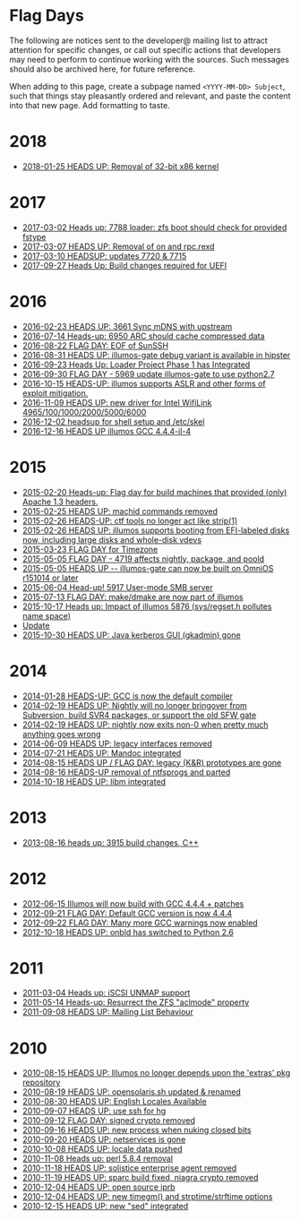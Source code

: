 # Flag Days

The following are notices sent to the developer@ mailing list to attract
attention for specific changes, or call out specific actions that developers
may need to perform to continue working with the sources. Such messages should
also be archived here, for future reference. 

When adding to this page, create a subpage named `<YYYY-MM-DD> Subject`, such
that things stay pleasantly ordered and relevant, and paste the content into
that new page. Add formatting to taste.

# 2018

* [2018-01-25 HEADS UP: Removal of 32-bit x86 kernel](https://illumos.topicbox.com/groups/discuss/Tbe0c8f87eef5a3f2-M62fb2690bf9ab15b373ac252)

# 2017

* [2017-03-02 Heads up: 7788 loader: zfs boot should check for provided fstype](https://illumos.topicbox.com/groups/developer/T777120f9722d29ec-Me682f918794422feb60d1026)
* [2017-03-07 HEADS UP: Removal of on and rpc.rexd](https://illumos.topicbox.com/groups/developer/T5c717023124cd84c-Mcd82a9c21925d35e9f070fbf)
* [2017-03-10 HEADSUP: updates 7720 & 7715](https://illumos.topicbox.com/groups/developer/T5742aa002fee01cd-Mc6b173e124870adfe3bb9ee0)
* [2017-09-27 Heads Up: Build changes required for UEFI](https://illumos.topicbox.com/groups/developer/T5f37e8c8f0687062-Mcec43129fb017b70a035e5fd)

# 2016

* [2016-02-23 HEADS UP: 3661 Sync mDNS with upstream](https://illumos.topicbox.com/groups/developer/T0fe7ccd83b52360f-M9e141539303b3d1d3387cea6)
* [2016-07-14 Heads-up: 6950 ARC should cache compressed data](https://illumos.topicbox.com/groups/developer/T272cdf508b6b81a2-Mba1feca2ddb6166deb0543d2)
* [2016-08-22 FLAG DAY: EOF of SunSSH](https://illumos.topicbox.com/groups/developer/T6f16eb21a4811986-Mfee532c0afe8129432f94e51)
* [2016-08-31 HEADS UP: illumos-gate debug variant is available in hipster](https://illumos.topicbox.com/groups/developer/T2e8584d5a260331a-Mbf765d34a90938088a56a629)
* [2016-09-23 Heads Up: Loader Project Phase 1 has Integrated](https://illumos.topicbox.com/groups/announce/T4d4a7c0c152dc84e-Mdcb9a5ed1e44c35c1be356a8)
* [2016-09-30 FLAG DAY - 5969 update illumos-gate to use python2.7](https://illumos.topicbox.com/groups/developer/T542d1d90ca0109b5-Mc5dec471c16802a7f5786eb4)
* [2016-10-15 HEADS-UP: illumos supports ASLR and other forms of exploit mitigation.](https://illumos.topicbox.com/groups/developer/Td7ae6bbc978e8749-M465db25d9ce78c5b783db628)
* [2016-11-09 HEADS UP: new driver for Intel WifiLink 4965/100/1000/2000/5000/6000](https://illumos.topicbox.com/groups/developer/T5976a75d60e18043-Mc8857ebc6b888b514f3ba6c1)
* [2016-12-02 headsup for shell setup and /etc/skel](https://illumos.topicbox.com/groups/developer/T53ac4bf762404687-M2dbb97c04b9ea5d0e671752b)
* [2016-12-16 HEADS UP illumos GCC 4.4.4-il-4](https://illumos.topicbox.com/groups/developer/T1d32755bbf8f4877-M8cc1acbab4e643657df39b0f)

# 2015

* [2015-02-20 Heads-up: Flag day for build machines that provided (only) Apache 1.3 headers.](https://illumos.topicbox.com/groups/developer/T7a6a76ed9cfbcc29-Meb99af0c9792c73ba1287fba)
* [2015-02-25 HEADS UP: machid commands removed](https://illumos.topicbox.com/groups/developer/T7878bd671766e847-Me98b64861c0fe355be90fb64)
* [2015-02-26 HEADS-UP: ctf tools no longer act like strip(1)](https://wiki.illumos.org/pages/viewpage.action?pageId=4456898)
* [2015-02-26 HEADS UP: illumos supports booting from EFI-labeled disks now, including large disks and whole-disk vdevs](https://illumos.topicbox.com/groups/discuss/T5519706837295174-M748e6f7936f913362fa214b6)
* [2015-03-23 FLAG DAY for Timezone](https://illumos.topicbox.com/groups/developer/T16f834439e822a91-M870beda295eb218393632f19)
* [2015-05-05 FLAG DAY - 4719 affects nightly, package, and poold](https://illumos.topicbox.com/groups/developer/Teea8f3cfd748217f-M400a3ed3320b75363f292371)
* [2015-05-05 HEADS UP -- illumos-gate can now be built on OmniOS r151014 or later](https://illumos.topicbox.com/groups/developer/Taaeaefa1cc396b5b-M3b193640c75060495c008327)
* [2015-06-04 Head-up! 5917 User-mode SMB server](https://illumos.topicbox.com/groups/developer/Tb6cc18088fd358f1-M273fc1e984ba53e3d4ee8197)
* [2015-07-13 FLAG DAY: make/dmake are now part of illumos](https://illumos.topicbox.com/groups/developer/Tff3185ad0ccac827-M6c0c6ef3eab14764747331fa)
* [2015-10-17 Heads up: Impact of illumos 5876 (sys/regset.h pollutes name space)](https://illumos.topicbox.com/groups/developer/T67d5ea03da63f418-Mf62633e2d10aff0a79e23c51)
 * [Update](https://illumos.topicbox.com/groups/developer/T67d5ea03da63f418-Mdafaf96b7c5eaf5ecfe21f60)
* [2015-10-30 HEADS UP: Java kerberos GUI (gkadmin) gone](https://illumos.topicbox.com/groups/discuss/T2d5fc8dea823ec2a-Mbcac113fa34ae738b1ed1cc7)

# 2014

* [2014-01-28 HEADS-UP: GCC is now the default compiler](https://illumos.topicbox.com/groups/developer/T87bcf50a95d4efad-M164f2ceb9ebde4bf51c09bd8)
* [2014-02-19 HEADS UP: Nightly will no longer bringover from Subversion, build SVR4 packages, or support the old SFW gate](https://illumos.topicbox.com/groups/developer/T6b028487e28cdc08-Mfaf15d66e9e5d71a945166ae)
* [2014-02-19 HEADS UP: nightly now exits non-0 when pretty much anything goes wrong](https://illumos.topicbox.com/groups/developer/T9f43e3e5e905816a-M0eb03a04e26c8a789507d936)
* [2014-06-09 HEADS UP: legacy interfaces removed](https://illumos.topicbox.com/groups/developer/Tbe78db381254ff48-M2f8b02d9193df45af26ababe)
* [2014-07-21 HEADS UP: Mandoc integrated](https://illumos.topicbox.com/groups/developer/T670416d260669b5f-Mf6f7cf336b0f904daba610fe)
* [2014-08-15 HEADS UP / FLAG DAY: legacy (K&R) prototypes are gone](https://illumos.topicbox.com/groups/developer/Tf847ae5cafc8c74a-M69b477bda4a1cc58ad92dd27)
* [2014-08-16 HEADS-UP removal of ntfsprogs and parted](https://illumos.topicbox.com/groups/developer/T92767f286ea087ce-M0385a6c965c98cdc3a9fc18a)
* [2014-10-18 HEADS UP: libm integrated](https://wiki.illumos.org/display/illumos/2014-10-18+HEADS+UP%3A+libm+integrated)

# 2013

* [2013-08-16 heads up: 3915 build changes, C++](https://illumos.topicbox.com/groups/developer/Te6fe6a2ff3b0e823-M770db3cef8d9e331fe409472)

# 2012

* [2012-06-15 Illumos will now build with GCC 4.4.4 + patches](https://wiki.illumos.org/pages/viewpage.action?pageId=1147747)
* [2012-09-21 FLAG DAY: Default GCC version is now 4.4.4](https://wiki.illumos.org/display/illumos/2012-09-21+FLAG+DAY%3A+Default+GCC+version+is+now+4.4.4)
* [2012-09-22 FLAG DAY: Many more GCC warnings now enabled](https://wiki.illumos.org/display/illumos/2012-09-22+FLAG+DAY%3A+Many+more+GCC+warnings+now+enabled)
* [2012-10-18 HEADS UP: onbld has switched to Python 2.6](https://wiki.illumos.org/display/illumos/2012-10-18+HEADS+UP%3A+onbld+has+switched+to+Python+2.6)

# 2011

* [2011-03-04 Heads up: iSCSI UNMAP support](http://lists.illumos.org/pipermail/developer/2011-March/001604.html)
* [2011-05-14 Heads-up: Resurrect the ZFS "aclmode" property](http://lists.illumos.org/pipermail/developer/2011-May/002185.html)
* [2011-09-08 HEADS UP: Mailing List Behaviour](https://illumos.topicbox.com/groups/discuss/Tba305a9c789e473f-M63b2d01c164101f24b5cd174)

# 2010

* [2010-08-15 HEADS UP: Illumos no longer depends upon the 'extras' pkg repository](http://lists.illumos.org/pipermail/developer/2010-August/000169.html)
* [2010-08-19 HEADS UP: opensolaris.sh updated & renamed](http://lists.illumos.org/pipermail/developer/2010-August/000241.html)
* [2010-08-30 HEADS UP: English Locales Available](http://lists.illumos.org/pipermail/developer/2010-August/000337.html)
* [2010-09-07 HEADS UP: use ssh for hg](http://lists.illumos.org/pipermail/developer/2010-September/000475.html)
* [2010-09-12 FLAG DAY: signed crypto removed](http://lists.illumos.org/pipermail/developer/2010-September/000532.html)
* [2010-09-16 HEADS UP: new process when nuking closed bits](http://lists.illumos.org/pipermail/developer/2010-September/000544.html)
* [2010-09-20 HEADS UP: netservices is gone](http://lists.illumos.org/pipermail/developer/2010-September/000554.html)
* [2010-10-08 HEADS UP: locale data pushed](http://lists.illumos.org/pipermail/developer/2010-October/000637.html)
* [2010-11-08 Heads up: perl 5.8.4 removal](http://lists.illumos.org/pipermail/developer/2010-November/000884.html)
* [2010-11-18 HEADS UP: solistice enterprise agent removed](http://lists.illumos.org/pipermail/developer/2010-November/001002.html)
* [2010-11-19 HEADS UP: sparc build fixed, niagra crypto removed](http://lists.illumos.org/pipermail/developer/2010-November/001006.html)
* [2010-12-04 HEADS UP: open source iprb](http://lists.illumos.org/pipermail/developer/2010-December/001060.html)
* [2010-12-04 HEADS UP: new timegm() and strptime/strftime options](http://lists.illumos.org/pipermail/developer/2010-December/001061.html)
* [2010-12-15 HEADS UP: new "sed" integrated](http://lists.illumos.org/pipermail/developer/2010-December/001152.html)
